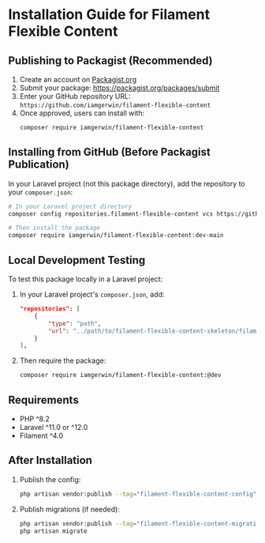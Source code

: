 # Installation Guide for Filament Flexible Content

## Publishing to Packagist (Recommended)

1. Create an account on [Packagist.org](https://packagist.org)
2. Submit your package: https://packagist.org/packages/submit
3. Enter your GitHub repository URL: `https://github.com/iamgerwin/filament-flexible-content`
4. Once approved, users can install with:
   ```bash
   composer require iamgerwin/filament-flexible-content
   ```

## Installing from GitHub (Before Packagist Publication)

In your Laravel project (not this package directory), add the repository to your `composer.json`:

```bash
# In your Laravel project directory
composer config repositories.filament-flexible-content vcs https://github.com/iamgerwin/filament-flexible-content

# Then install the package
composer require iamgerwin/filament-flexible-content:dev-main
```

## Local Development Testing

To test this package locally in a Laravel project:

1. In your Laravel project's `composer.json`, add:
   ```json
   "repositories": [
       {
           "type": "path",
           "url": "../path/to/filament-flexible-content-skeleton/filament-flexible-content"
       }
   ],
   ```

2. Then require the package:
   ```bash
   composer require iamgerwin/filament-flexible-content:@dev
   ```

## Requirements

- PHP ^8.2
- Laravel ^11.0 or ^12.0
- Filament ^4.0

## After Installation

1. Publish the config:
   ```bash
   php artisan vendor:publish --tag="filament-flexible-content-config"
   ```

2. Publish migrations (if needed):
   ```bash
   php artisan vendor:publish --tag="filament-flexible-content-migrations"
   php artisan migrate
   ```